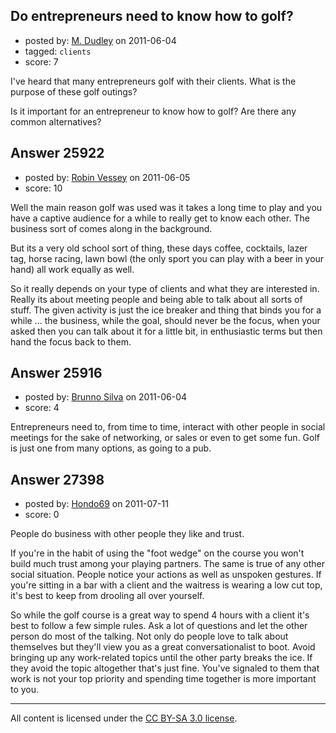## Do entrepreneurs need to know how to golf?

- posted by: [M. Dudley](https://stackexchange.com/users/-1/9145-m-dudley) on 2011-06-04
- tagged: `clients`
- score: 7

I've heard that many entrepreneurs golf with their clients. What is the purpose of these golf outings?

Is it important for an entrepreneur to know how to golf? Are there any common alternatives?


## Answer 25922

- posted by: [Robin Vessey](https://stackexchange.com/users/-1/984-robin-vessey) on 2011-06-05
- score: 10

Well the main reason golf was used was it takes a long time to play and you have a captive audience for a while to really get to know each other. The business sort of comes along in the background. 

But its a very old school sort of thing, these days coffee, cocktails, lazer tag, horse racing, lawn bowl  (the only sport you can play with a beer in your hand) all work equally as well.

So it really depends on your type of clients and what they are interested in. Really its about meeting people and being able to talk about all sorts of stuff. The given activity is just the ice breaker and thing that binds you for a while ... the business, while the goal, should never be the focus, when your asked then you can talk about it for a little bit, in enthusiastic terms but then hand the focus back to them.


## Answer 25916

- posted by: [Brunno Silva](https://stackexchange.com/users/-1/9710-brunno-silva) on 2011-06-04
- score: 4

Entrepreneurs need to, from time to time, interact with other people in social meetings for the sake of networking, or sales or even to get some fun. Golf is just one from many options, as going to a pub.


## Answer 27398

- posted by: [Hondo69](https://stackexchange.com/users/-1/11716-hondo69) on 2011-07-11
- score: 0

People do business with other people they like and trust.

If you're in the habit of using the "foot wedge" on the course you won't build much trust among your playing partners.  The same is true of any other social situation.  People notice your actions as well as unspoken gestures.  If you're sitting in a bar with a client and the waitress is wearing a low cut top, it's best to keep from drooling all over yourself.

So while the golf course is a great way to spend 4 hours with a client it's best to follow a few simple rules.  Ask a lot of questions and let the other person do most of the talking.  Not only do people love to talk about themselves but they'll view you as a great conversationalist to boot.  Avoid bringing up any work-related topics until the other party breaks the ice.  If they avoid the topic altogether that's just fine.  You've signaled to them that work is not your top priority and spending time together is more important to you.



---

All content is licensed under the [CC BY-SA 3.0 license](https://creativecommons.org/licenses/by-sa/3.0/).
